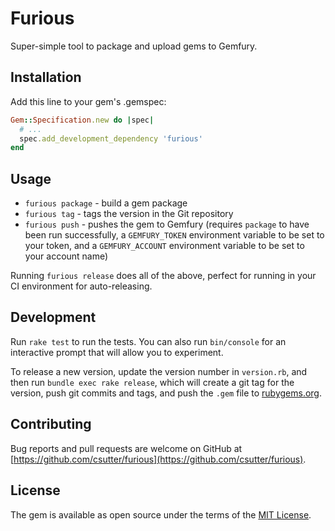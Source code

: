 # Furious

Super-simple tool to package and upload gems to Gemfury.

## Installation

Add this line to your gem's .gemspec:

```ruby
Gem::Specification.new do |spec|
  # ...
  spec.add_development_dependency 'furious'
end
```

## Usage

- `furious package` - build a gem package
- `furious tag` - tags the version in the Git repository
- `furious push` - pushes the gem to Gemfury (requires `package` to have been run successfully, a `GEMFURY_TOKEN` environment variable to be set to your token, and a `GEMFURY_ACCOUNT` environment variable to be set to your account name)

Running `furious release` does all of the above, perfect for running in your CI environment for auto-releasing.

## Development

Run `rake test` to run the tests. You can also run `bin/console` for an interactive prompt that will allow you to experiment.

To release a new version, update the version number in `version.rb`, and then run `bundle exec rake release`, which will create a git tag for the version, push git commits and tags, and push the `.gem` file to [rubygems.org](https://rubygems.org).

## Contributing

Bug reports and pull requests are welcome on GitHub at [https://github.com/csutter/furious](https://github.com/csutter/furious).


## License

The gem is available as open source under the terms of the [MIT License](http://opensource.org/licenses/MIT).
